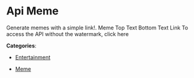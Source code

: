 # Api Meme


Generate memes with a simple link!.  Meme Top Text Bottom Text Link To access the API without the watermark, click here



**Categories**:

- [Entertainment](https://github.com/apis-list/apis-list#entertainment)

- [Meme](https://github.com/apis-list/apis-list#meme)



